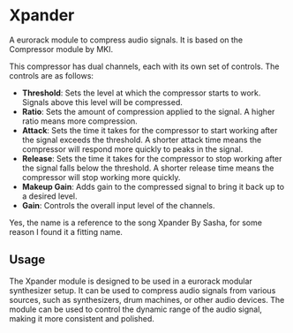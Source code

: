 # Xpander

A eurorack module to compress audio signals. It is based on the Compressor module by MKI.

This compressor has dual channels, each with its own set of controls. The controls are as follows:

- **Threshold**: Sets the level at which the compressor starts to work. Signals above this level will be compressed.
- **Ratio**: Sets the amount of compression applied to the signal. A higher ratio means more compression.
- **Attack**: Sets the time it takes for the compressor to start working after the signal exceeds the threshold. A
  shorter attack time means the compressor will respond more quickly to peaks in the signal.
- **Release**: Sets the time it takes for the compressor to stop working after the signal falls below the threshold. A
  shorter release time means the compressor will stop working more quickly.
- **Makeup Gain**: Adds gain to the compressed signal to bring it back up to a desired level.
- **Gain**: Controls the overall input level of the channels.

Yes, the name is a reference to the song Xpander By Sasha, for some reason I found it a fitting name.

## Usage

The Xpander module is designed to be used in a eurorack modular synthesizer setup. It can be used to compress audio
signals from various sources, such as synthesizers, drum machines, or other audio devices. The module can be used to
control the dynamic range of the audio signal, making it more consistent and polished.
